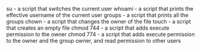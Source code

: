 su - a script that switches the current user
whoami - a script that prints the effective username of the current user
groups - a script that prints all the groups
chown - a script that changes the owner of the file
touch - a script that creates an empty file
chmod 744 -  a script that adds execute permission to the owner
chmod 774 - a script that adds execute permission to the owner and the group owner, and read permission to other users
